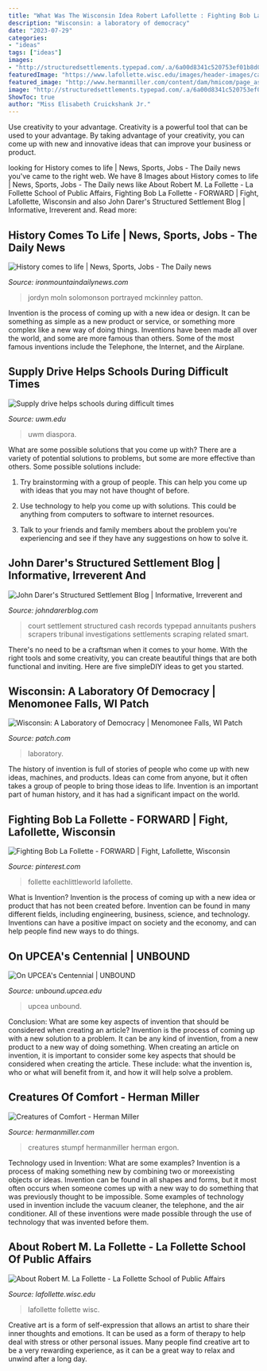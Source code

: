 ```yaml
---
title: "What Was The Wisconsin Idea Robert Lafollette : Fighting Bob La Follette"
description: "Wisconsin: a laboratory of democracy"
date: "2023-07-29"
categories:
- "ideas"
tags: ["ideas"]
images:
- "http://structuredsettlements.typepad.com/.a/6a00d8341c520753ef01b8d0641107970c-320wi"
featuredImage: "https://www.lafollette.wisc.edu/images/header-images/category12.jpg?-923119290"
featured_image: "http://www.hermanmiller.com/content/dam/hmicom/page_assets/stories/why_magazine/creatures_of_comfort/it_why_creatures_of_comfort_02.jpg.rendition.992.992.jpg"
image: "http://structuredsettlements.typepad.com/.a/6a00d8341c520753ef01b8d0641107970c-320wi"
ShowToc: true
author: "Miss Elisabeth Cruickshank Jr."
---
```



Use creativity to your advantage.
Creativity is a powerful tool that can be used to your advantage. By taking advantage of your creativity, you can come up with new and innovative ideas that can improve your business or product.

	

		
looking for History comes to life | News, Sports, Jobs - The Daily news you've came to the right web. We have 8 Images about History comes to life | News, Sports, Jobs - The Daily news like About Robert M. La Follette - La Follette School of Public Affairs, Fighting Bob La Follette - FORWARD | Fight, Lafollette, Wisconsin and also John Darer&#039;s Structured Settlement Blog | Informative, Irreverent and. Read more:
		
    
## History Comes To Life | News, Sports, Jobs - The Daily News

<img loading=lazy src="https://ogden_images.s3.amazonaws.com/www.ironmountaindailynews.com/images/2019/06/05113441/wax-museum3-1100x765.jpg" onerror="this.onerror=null;this.src='https://tse1.mm.bing.net/th?id=OIP.JLWy_4sg2nhSZkzTVbax-gHaFJ&amp;pid=15.1';" alt="History comes to life | News, Sports, Jobs - The Daily news">

_Source: ironmountaindailynews.com_

>jordyn moln solomonson portrayed mckinnley patton. 

	

Invention is the process of coming up with a new idea or design. It can be something as simple as a new product or service, or something more complex like a new way of doing things. Inventions have been made all over the world, and some are more famous than others. Some of the most famous inventions include the Telephone, the Internet, and the Airplane.

    
## Supply Drive Helps Schools During Difficult Times

<img loading=lazy src="https://uwm.edu/news/wp-content/uploads/sites/41/2020/10/supplies2-750x500-20201009_TCF_IMC_8515-750x500.jpg" onerror="this.onerror=null;this.src='https://tse1.mm.bing.net/th?id=OIP.ggBBYZ-QiPubFuCnAaG4VwHaE8&amp;pid=15.1';" alt="Supply drive helps schools during difficult times">

_Source: uwm.edu_

>uwm diaspora. 

	

What are some possible solutions that you come up with?
There are a variety of potential solutions to problems, but some are more effective than others. Some possible solutions include:
1. Try brainstorming with a group of people. This can help you come up with ideas that you may not have thought of before.

2. Use technology to help you come up with solutions. This could be anything from computers to software to internet resources.

3. Talk to your friends and family members about the problem you're experiencing and see if they have any suggestions on how to solve it.

    
## John Darer&#039;s Structured Settlement Blog | Informative, Irreverent And

<img loading=lazy src="http://structuredsettlements.typepad.com/.a/6a00d8341c520753ef01b8d0641107970c-320wi" onerror="this.onerror=null;this.src='https://tse1.mm.bing.net/th?id=OIP.aNMFI9_EFDoCRGRrS5tkDwAAAA&amp;pid=15.1';" alt="John Darer&#039;s Structured Settlement Blog | Informative, Irreverent and">

_Source: johndarerblog.com_

>court settlement structured cash records typepad annuitants pushers scrapers tribunal investigations settlements scraping related smart. 

	

There's no need to be a craftsman when it comes to your home. With the right tools and some creativity, you can create beautiful things that are both functional and inviting. Here are five simpleDIY ideas to get you started.

    
## Wisconsin: A Laboratory Of Democracy | Menomonee Falls, WI Patch

<img loading=lazy src="https://patch.com/img/cdn/users/195706/2012/08/raw/7c570d27e06317bb2cf33a97ae1531f.jpg?width=525" onerror="this.onerror=null;this.src='https://tse4.mm.bing.net/th?id=OIP.xBZYPy_Y2N-GDIOpn8-H_wHaFh&amp;pid=15.1';" alt="Wisconsin: A Laboratory of Democracy | Menomonee Falls, WI Patch">

_Source: patch.com_

>laboratory. 

	

The history of invention is full of stories of people who come up with new ideas, machines, and products. Ideas can come from anyone, but it often takes a group of people to bring those ideas to life. Invention is an important part of human history, and it has had a significant impact on the world.

    
## Fighting Bob La Follette - FORWARD | Fight, Lafollette, Wisconsin

<img loading=lazy src="https://i.pinimg.com/originals/01/e5/81/01e5812e867f789e20c28cbd70670cf6.jpg" onerror="this.onerror=null;this.src='https://tse1.mm.bing.net/th?id=OIP.QObeFirvfX2jEj42_OEZ4wHaKt&amp;pid=15.1';" alt="Fighting Bob La Follette - FORWARD | Fight, Lafollette, Wisconsin">

_Source: pinterest.com_

>follette eachlittleworld lafollette. 

	

What is Invention?
Invention is the process of coming up with a new idea or product that has not been created before. Invention can be found in many different fields, including engineering, business, science, and technology. Inventions can have a positive impact on society and the economy, and can help people find new ways to do things.

    
## On UPCEA&#039;s Centennial | UNBOUND

<img loading=lazy src="https://unbound.upcea.edu/wp-content/uploads/2015/10/bobsmile.jpg" onerror="this.onerror=null;this.src='https://tse1.mm.bing.net/th?id=OIP.eKDY_HdD7YQu9N5C2d8GuAHaDY&amp;pid=15.1';" alt="On UPCEA&#039;s Centennial | UNBOUND">

_Source: unbound.upcea.edu_

>upcea unbound. 

	

Conclusion: What are some key aspects of invention that should be considered when creating an article?
Invention is the process of coming up with a new solution to a problem. It can be any kind of invention, from a new product to a new way of doing something. When creating an article on invention, it is important to consider some key aspects that should be considered when creating the article. These include: what the invention is, who or what will benefit from it, and how it will help solve a problem.

    
## Creatures Of Comfort - Herman Miller

<img loading=lazy src="http://www.hermanmiller.com/content/dam/hmicom/page_assets/stories/why_magazine/creatures_of_comfort/it_why_creatures_of_comfort_02.jpg.rendition.992.992.jpg" onerror="this.onerror=null;this.src='https://tse4.mm.bing.net/th?id=OIP.6iqqEaT8XdFMZ_0RiQFOUQHaId&amp;pid=15.1';" alt="Creatures of Comfort - Herman Miller">

_Source: hermanmiller.com_

>creatures stumpf hermanmiller herman ergon. 

	

Technology used in Invention: What are some examples?
Invention is a process of making something new by combining two or moreexisting objects or ideas. Invention can be found in all shapes and forms, but it most often occurs when someone comes up with a new way to do something that was previously thought to be impossible. 
Some examples of technology used in invention include the vacuum cleaner, the telephone, and the air conditioner. All of these inventions were made possible through the use of technology that was invented before them.

    
## About Robert M. La Follette - La Follette School Of Public Affairs

<img loading=lazy src="https://www.lafollette.wisc.edu/images/header-images/category12.jpg?-923119290" onerror="this.onerror=null;this.src='https://tse4.mm.bing.net/th?id=OIP.IyfDgfa4ra7c2o4uFWrPmAHaBK&amp;pid=15.1';" alt="About Robert M. La Follette - La Follette School of Public Affairs">

_Source: lafollette.wisc.edu_

>lafollette follette wisc. 

	

Creative art is a form of self-expression that allows an artist to share their inner thoughts and emotions. It can be used as a form of therapy to help deal with stress or other personal issues. Many people find creative art to be a very rewarding experience, as it can be a great way to relax and unwind after a long day.

